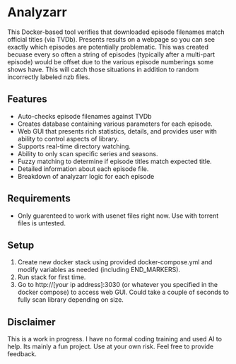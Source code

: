 # Analyzarr

This Docker-based tool verifies that downloaded episode filenames match official titles (via TVDb). Presents results on a webpage so you can see exactly which episodes are potentially problematic. This was created becuase every so often a string of episodes (typically after a multi-part episode) would be offset due to the various episode numberings some shows have. This will catch those situations in addition to random incorrectly labeled nzb files.  

## Features

- Auto-checks episode filenames against TVDb
- Creates database containing various parameters for each episode.
- Web GUI that presents rich statistics, details, and provides user with ability to control aspects of library.
- Supports real-time directory watching.
- Ability to only scan specific series and seasons.
- Fuzzy matching to determine if episode titles match expected title.
- Detailed information about each episode file.
- Breakdown of analyzarr logic for each episode

## Requirements

- Only guarenteed to work with usenet files right now. Use with torrent files is untested.    
  
## Setup

1. Create new docker stack using provided docker-compose.yml and modify variables as needed (including END_MARKERS).
2. Run stack for first time.
3. Go to http://[your ip address]:3030 (or whatever you specified in the docker compose) to access web GUI. Could take a couple of seconds to fully scan library depending on size. 

## Disclaimer

This is a work in progress. I have no formal coding training and used AI to help. Its mainly a fun project. Use at your own risk. Feel free to provide feedback. 
